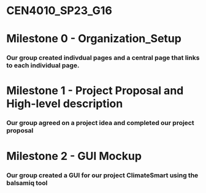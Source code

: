 # CEN4010_SP23_G16

# Milestone 0 - Organization_Setup
### Our group created indivdual pages and a central page that links to each individual page.

# Milestone 1 - Project Proposal and High-level description
### Our group agreed on a project idea and completed our project proposal 

# Milestone 2 - GUI Mockup
### Our group created a GUI for our project ClimateSmart using the balsamiq tool
